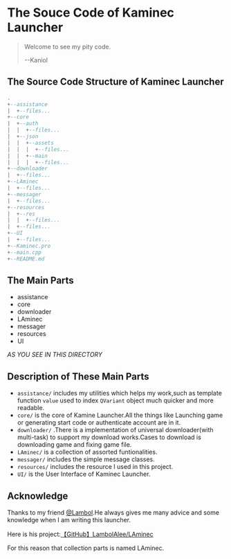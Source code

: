# The Souce Code of Kaminec Launcher

> Welcome to see my pity code.
>
> --Kaniol

## The Source Code Structure of Kaminec Launcher

```lua
.
+--assistance
|  +--files...
+--core
|  +--auth
|  |  +--files...
|  +--json
|  |  +--assets
|  |  |  +--files...
|  |  +--main
|  |  |  +--files...
+--downloader
|  +--files...
+--LAminec
|  +--files...
+--messager
|  +--files...
+--resources
|  +--res
|  |  +--files...
|  +--files...
+--UI
|  +--files...
+--Kaminec.pro
+--main.cpp
+--README.md
```

## The Main Parts

- assistance
- core
- downloader
- LAminec
- messager
- resources
- UI

*AS YOU SEE IN THIS DIRECTORY*

## Description of These Main Parts

- `assistance/` includes my utilities which helps my work,such as template function `value` used to index `QVariant` object much quicker and more readable.
- `core/` is the core of Kamine Launcher.All the things like Launching game or generating start code or authenticate account are in it.
- `downloader/` .There is a implementation of universal downloader(with multi-task) to support my download works.Cases to download is downloading game and fixing game file.
- `LAminec/` is a collection of assorted funtionalities.
- `messager/` includes the simple message classes.
- `resources/` includes the resource I used in this project.
- `UI/` is the User Interface of Kaminec Launcher.

## Acknowledge

Thanks to my friend [@Lambol](https://github.com/LambolAlee).He always gives me many advice and some knowledge when I am writing this launcher.

Here is his project:[【GitHub】LambolAlee/LAminec](https://github.com/LambolAlee/LAminec)

For this reason that collection parts is named LAminec.